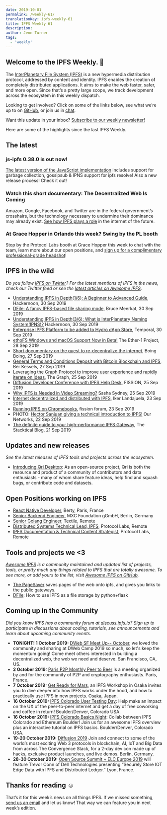 ```yaml
---
date: 2019-10-01
permalink: /weekly-61/
translationKey: ipfs-weekly-61
title: IPFS Weekly 61
description:
author: Jenn Turner
tags:
  - 'weekly'
---
```


## Welcome to the IPFS Weekly. 👋

The [InterPlanetary File System (IPFS)](https://ipfs.io/) is a new hypermedia distribution protocol, addressed by content and identity. IPFS enables the creation of completely distributed applications. It aims to make the web faster, safer, and more open. Since that’s a pretty large scope, we track development across the ecosystem in this weekly dispatch.

Looking to get involved? Click on some of the links below, see what we’re up to on [GitHub](https://github.com/ipfs), or join us in [chat](https://riot.im/app/#/room/#ipfs:matrix.org).

Want this update in your inbox? [Subscribe to our weekly newsletter!](http://eepurl.com/gL2Pi5)

Here are some of the highlights since the last IPFS Weekly.

## The latest

### js-ipfs 0.38.0 is out now!

[The latest version of the JavaScript implementation](https://blog.ipfs.io/070-js-ipfs-0-38/) includes support for garbage collection, gossipsub & IPNS support for ipfs resolve! Also a new release process! Check it out!

### Watch this short documentary: The Decentralized Web Is Coming

Amazon, Google, Facebook, and Twitter are in the federal government’s crosshairs, but the technology necessary to undermine their dominance may already exist. [See how IPFS plays a role](https://www.youtube.com/watch?v=R1ccwyP6fjc&feature=youtu.be) in the internet of the future.

### At Grace Hopper in Orlando this week? Swing by the PL booth

Stop by the Protocol Labs booth at Grace Hopper this week to chat with the team, learn more about our open positions, and [sign up for a complimentary professional-grade headshot](https://twitter.com/IPFSevents/status/1178711529656422406?s=20)!

## IPFS in the wild

_Do you follow [IPFS on Twitter](https://twitter.com/IPFSbot)? For the latest mentions of IPFS in the news, check our Twitter feed or see the [latest articles on Awesome IPFS](https://awesome.ipfs.io/articles/)._

- [Understanding IPFS in Depth(1/6): A Beginner to Advanced Guide](https://hackernoon.com/understanding-ipfs-in-depth-1-5-a-beginner-to-advanced-guide-e937675a8c8a), Hackernoon, 30 Sep 2019
- [DFile: A fancy IPFS-based file sharing mode](https://medium.com/@bruce.meerkat/dfile-a-fancy-ipfs-based-file-sharing-mode-e640e081f2c5), Bruce Meerkat, 30 Sep 2019
- [Understanding IPFS in Depth(3/6): What is InterPlanetary Naming System(IPNS)?](https://hackernoon.com/understanding-ipfs-in-depth-3-6-what-is-interplanetary-naming-system-ipns-9aca71e4c13b) Hackernoon, 30 Sep 2019
- [Enterprise IPFS Platform to be added to Hydro dApp Store](https://medium.com/temporal-cloud/enterprise-ipfs-platform-to-be-added-to-hydro-dapp-store-97958062631a), Temporal, 30 Sep 2019
- [ethoFS Windows and macOS Support Now in Beta!](https://medium.com/@Ether1Official/the-latest-updates-to-ethofs-and-what-they-mean-50c8d780e59d) The Ether-1 Project, 28 Sep 2019
- [Short documentary on the quest to re-decentralize the internet](https://boingboing.net/2019/09/27/decentralize-or-die-2.html), Boing Boing, 27 Sep 2019
- [General Terms and Conditions Deposit with Bitcoin Blockchain and IPFS](https://berk.es/2019/09/27/algemene-voorwaarden-deponeren-met-bitcoin-blockchain-en-ipfs/), Bèr Kessels, 27 Sep 2019
- [Leveraging the Graph Protocol to improve user experience and rapidly iterate on ideas](https://unlock-protocol.com/blog/the-graph-blog-post/), The Graph, 25 Sep 2019
- [Diffusion Developer Conference with IPFS Help Desk](https://blog.fission.codes/diffusion-developer-conference-with-ipfs-helpdesk/), FISSION, 25 Sep 2019
- [Why IPFS is Needed in Video Streaming?](https://dev.to/sashasydney99/why-ipfs-is-needed-in-video-streaming-3aj) Sasha Sydney, 25 Sep 2019
- [Internet decentralized and distributed with IPFS](https://soka.gitlab.io/blog/post/2019-09-23-ipfs/), Iker Landajuela, 23 Sep 2019
- [Running IPFS on Chromebooks](https://talk.fission.codes/t/running-ipfs-on-chromebooks/271), fission forum, 23 Sep 2019
- PHOTO: [Hector Sanjuan giving a technical introduction to IPFS!](https://twitter.com/_ournetworks/status/1175813420047831045?s=20) Our Networks, 22 Sep 2019
- [The definite guide to your high-performance IPFS Gateway](https://blog.stacktical.com/ipfs/gateway/dapp/2019/09/21/ipfs-server-google-cloud-platform.html), The Stacktical Blog, 21 Sep 2019

## Updates and new releases

_See the latest releases of IPFS tools and projects across the ecosystem._

- [Introducing Qri Desktop](https://qri.io/desktop/): As an open-source project, Qri is both the resource and product of a community of contributors and data enthusiasts - many of whom share feature ideas, help find and squash bugs, or contribute code and datasets.

## Open Positions working on IPFS

- [React Native Developer](https://berty.tech/jobs/react-native-developer/), Berty, Paris, France
- [Senior Backend Engineer](https://www.golangprojects.com/golang-go-job-dcr-Senior-Backend-Engineer-Berlin-MXC-Foundation-gGmbH.html), MXC Foundation gGmbH, Berlin, Germany
- [Senior Golang Engineer](https://www.golangprojects.com/golang-go-job-def-Senior-Golang-Engineer-Remote-Textile.html), Textile, Remote
- [Distributed Systems Technical Lead, IPFS](https://jobs.lever.co/protocol/9283f9b0-de64-4e1f-a221-5d02b0202198), Protocol Labs, Remote
- [IPFS Documentation & Technical Content Strategist](https://jobs.lever.co/protocol/e7db2c84-afd7-44a4-9a27-449c751d8289), Protocol Labs, Remote

## Tools and projects we <3

_[Awesome IPFS](https://awesome.ipfs.io/) is a community maintained and updated list of projects, tools, or pretty much any things related to IPFS that are totally awesome. To see more, or add yours to the list, visit [Awesome IPFS on GitHub](https://github.com/ipfs/awesome-ipfs)._

- [The PageSaver](https://pagesaver.dweb.tools/) saves pages of the web onto ipfs, and gives you links to the public gateways.
- [DFile](https://medium.com/@bruce.meerkat/dfile-how-to-use-ipfs-as-a-file-storage-by-python-flask-7906334e832a): How to use IPFS as a file storage by python+flask

## Coming up in the Community

_Did you know IPFS has a community forum at [discuss.ipfs.io](https://discuss.ipfs.io/)? Sign up to participate in discussions about coding, tutorials, see announcements and learn about upcoming community events._

- **TONIGHT! 1 October 2019:** [DWeb SF Meet Up-- October](https://www.eventbrite.com/e/dweb-sf-meet-up-october-tickets-73850257107), we loved the community and sharing at DWeb Camp 2019 so much, so let's keep the momentum going! Come meet others interested in building a decentralized web, the web we need and deserve. San Francisco, CA, US.
- **2 October 2019:** [Paris P2P Monthly Peer to Beer](https://p2p.paris/en/event/monthly-2/) is a meeting organized by and for the community of P2P and cryptography enthusiasts. Paris, France.
- **7 October 2019:** [Get Ready for Mars](https://www.eventbrite.com/e/ipfs-workshop-in-osaka-tickets-73598149045), an IPFS Workshop in Osaka invites you to dive deeper into how IPFS works under the hood, and how to practically use IPFS in new projects. Osaka, Japan.
- **16 October 2019:** [IPFS Colorado User Testing Day](https://www.meetup.com/IPFS-Colorado/events/264964856): Help make an impact on the UX of the peer-to-peer internet and get a day of free coworking and coffee in return! Boulder/Denver, Colorado USA.
- **16 October 2019:** [IPFS Colorado Basics Night](https://www.meetup.com/IPFS-Colorado/events/265003484): Collab between IPFS Colorado and Ethereum Boulder! Join us for an awesome IPFS overview plus an interactive tutorial on IPFS basics. Boulder/Denver, Colorado USA.
- **19-20 October 2019:** [Diffusion 2019](https://diffusion.events/) Join and connect to some of the world’s most exciting Web 3 protocols in blockchain, AI, IoT and Big Data from across The Convergence Stack, for a 2-day dev con made up of hacks, exclusive product launches, and live demos. Berlin, Germany.
- **28-30 October 2019:** [Open Source Summit + ELC Europe 2019](https://osseu19.sched.com/event/TLD8) will feature Trevor Conn of Dell Technologies presenting “Securely Store IOT Edge Data with IPFS and Distributed Ledger.” Lyon, France.

## Thanks for reading ☺️

That’s it for this week’s news on all things IPFS. If we missed something, [send us an email](mailto:newsletter@ipfs.io) and let us know! That way we can feature you in next week’s edition.
